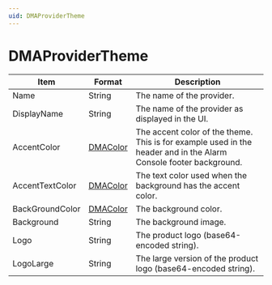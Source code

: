 ```yaml
---
uid: DMAProviderTheme
---
```


# DMAProviderTheme

| Item | Format | Description |
|--|--|--|
| Name | String | The name of the provider. |
| DisplayName | String | The name of the provider as displayed in the UI. |
| AccentColor | [DMAColor](xref:DMAColor) | The accent color of the theme. <br>This is for example used in the header and in the Alarm Console footer background. |
| AccentTextColor | [DMAColor](xref:DMAColor) | The text color used when the background has the accent color. |
| BackGroundColor | [DMAColor](xref:DMAColor) | The background color. |
| Background | String | The background image. |
| Logo | String | The product logo (base64-encoded string). |
| LogoLarge | String | The large version of the product logo (base64-encoded string). |
